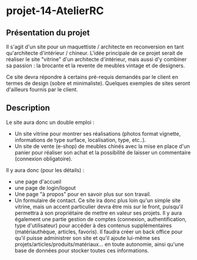 # projet-14-AtelierRC

## Présentation du projet

Il s'agit d'un site pour un maquettiste / architecte en reconversion en tant qu'architecte d'intérieur / chineur.
L'idée principale de ce projet serait de réaliser le site "vitrine" d'un architecte d'intérieur, mais aussi d'y combiner sa passion : la brocante et la revente de meubles vintage et de designers.

Ce site devra répondre à certains pré-requis demandés par le client en termes de design (sobre et minimaliste). Quelques exemples de sites seront d'ailleurs fournis par le client.

## Description 

Le site aura donc un double emploi :
- Un site vitrine pour montrer ses réalisations (photos format vignette, informations de type surface, localisation, type, etc..).
- Un site de vente (e-shop) de meubles chinés avec la mise en place d'un panier pour réaliser son achat et la possibilité de laisser un commentaire (connexion obligatoire).
 
Il y aura donc (pour les détails) :
- une page d'accueil
- une page de login/logout 
- Une page "à propos" pour en savoir plus sur son travail.
- Un formulaire de contact.
Ce site ira donc plus loin qu'un simple site vitrine, mais un accent particulier devra être mis sur le front, puisqu'il permettra à son propriétaire de mettre en valeur ses projets.
Il y aura également une partie gestion de comptes (connexion, authentification, type d'utilisateur) pour accéder à des contenus supplémentaires (matériauthèque, articles, favoris).
Il faudra créer un back office pour qu'il puisse administrer son site et qu'il ajoute lui-même ses projets/articles/produits/matériaux... en toute autonomie, ainsi qu'une base de données pour stocker toutes ces informations.
